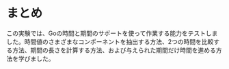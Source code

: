 # まとめ

この実験では、Goの時間と期間のサポートを使って作業する能力をテストしました。時間値のさまざまなコンポーネントを抽出する方法、2つの時間を比較する方法、期間の長さを計算する方法、および与えられた期間だけ時間を進める方法を学びました。
